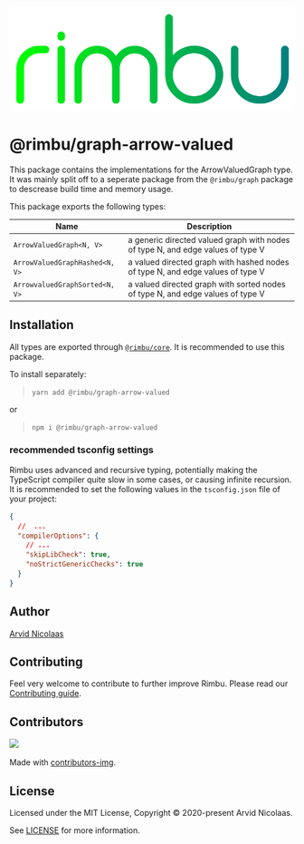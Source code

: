 <p align="center">
    <img src="../../assets/rimbu_logo.svg" />
</p>

# @rimbu/graph-arrow-valued

This package contains the implementations for the ArrowValuedGraph type. It was mainly split off to a seperate package from the `@rimbu/graph` package to descrease build time and memory usage.

This package exports the following types:

| Name                           | Description                                                                     |
| ------------------------------ | ------------------------------------------------------------------------------- |
| `ArrowValuedGraph<N, V>`       | a generic directed valued graph with nodes of type N, and edge values of type V |
| `ArrowValuedGraphHashed<N, V>` | a valued directed graph with hashed nodes of type N, and edge values of type V  |
| `ArrowvaluedGraphSorted<N, V>` | a valued directed graph with sorted nodes of type N, and edge values of type V  |

## Installation

All types are exported through [`@rimbu/core`](../core). It is recommended to use this package.

To install separately:

> `yarn add @rimbu/graph-arrow-valued`

or

> `npm i @rimbu/graph-arrow-valued`

### recommended tsconfig settings

Rimbu uses advanced and recursive typing, potentially making the TypeScript compiler quite slow in some cases, or causing infinite recursion. It is recommended to set the following values in the `tsconfig.json` file of your project:

```json
{
  //  ...
  "compilerOptions": {
    // ...
    "skipLibCheck": true,
    "noStrictGenericChecks": true
  }
}
```

## Author

[Arvid Nicolaas](https://github.com/vitoke)

## Contributing

Feel very welcome to contribute to further improve Rimbu. Please read our [Contributing guide](../../CONTRIBUTING.md).

## Contributors

<img src = "https://contrib.rocks/image?repo=vitoke/iternal"/>

Made with [contributors-img](https://contrib.rocks).

## License

Licensed under the MIT License, Copyright © 2020-present Arvid Nicolaas.

See [LICENSE](./LICENSE) for more information.
